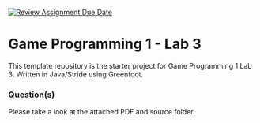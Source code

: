 [![Review Assignment Due Date](https://classroom.github.com/assets/deadline-readme-button-22041afd0340ce965d47ae6ef1cefeee28c7c493a6346c4f15d667ab976d596c.svg)](https://classroom.github.com/a/Rqj-yLRQ)
# Game Programming 1 - Lab 3

This template repository is the starter project for Game Programming 1 Lab 3. Written in Java/Stride using Greenfoot.

### Question(s)

Please take a look at the attached PDF and source folder.